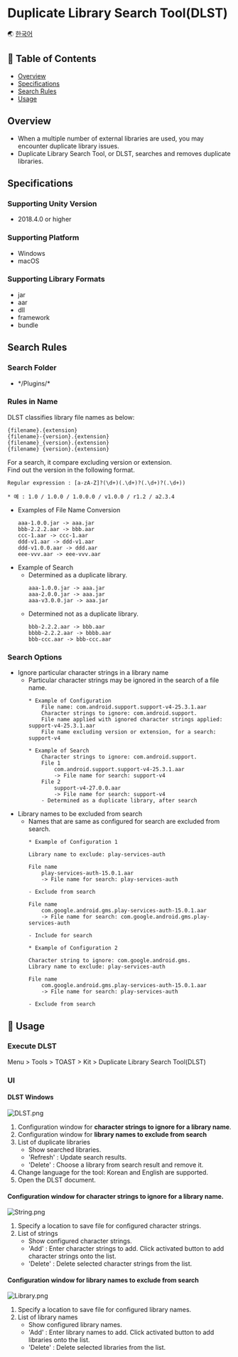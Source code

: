 # Duplicate Library Search Tool(DLST)

🌏 [한국어](README.md)

## 🚩 Table of Contents

* [Overview](#overview)
* [Specifications](#specifications)
* [Search Rules](#search-rules)
* [Usage](#-usage)

## Overview

* When a multiple number of external libraries are used, you may encounter duplicate library issues.  
* Duplicate Library Search Tool, or DLST,  searches and removes duplicate libraries.

## Specifications

### Supporting Unity Version

* 2018.4.0 or higher

### Supporting Platform 

* Windows
* macOS

### Supporting Library Formats 

* jar
* aar
* dll
* framework
* bundle

## Search Rules 

### Search Folder 

* \*/Plugins/*

### Rules in Name

DLST classifies library file names as below: 

```
{filename}.{extension}
{filename}-{version}.{extension}
{filename}_{version}.{extension}
{filename} {version}.{extension}
```

For a search,  it compare excluding version or extension.<br>
Find out the version in the following format.
```
Regular expression : [a-zA-Z]?(\d+)(.\d+)?(.\d+)?(.\d+))

* 예 : 1.0 / 1.0.0 / 1.0.0.0 / v1.0.0 / r1.2 / a2.3.4
```

* Examples of File Name Conversion
    ```
    aaa-1.0.0.jar -> aaa.jar
    bbb-2.2.2.aar -> bbb.aar
    ccc-1.aar -> ccc-1.aar
    ddd-v1.aar -> ddd-v1.aar
    ddd-v1.0.0.aar -> ddd.aar
    eee-vvv.aar -> eee-vvv.aar
    ```
* Example of Search
    * Determined as a duplicate library. 
        ```
        aaa-1.0.0.jar -> aaa.jar
        aaa-2.0.0.jar -> aaa.jar
        aaa-v3.0.0.jar -> aaa.jar
        ```
    * Determined not as a duplicate library.
        ```
        bbb-2.2.2.aar -> bbb.aar
        bbbb-2.2.2.aar -> bbbb.aar
        bbb-ccc.aar -> bbb-ccc.aar
        ```

### Search Options 

* Ignore particular character strings in a library name 
    * Particular character strings may be ignored in the search of a file name.
        ```
        * Example of Configuration 
            File name: com.android.support.support-v4-25.3.1.aar
            Character strings to ignore: com.android.support.
            File name applied with ignored character strings applied: support-v4-25.3.1.aar
            File name excluding version or extension, for a search: support-v4

        * Example of Search
            Character strings to ignore: com.android.support.
            File 1
                com.android.support.support-v4-25.3.1.aar
                -> File name for search: support-v4
            File 2
                support-v4-27.0.0.aar
                -> File name for search: support-v4
            - Determined as a duplicate library, after search
        ```
* Library names to be excluded from search 
    * Names that are same as configured for search are excluded from search. 
        ```
        * Example of Configuration 1

        Library name to exclude: play-services-auth

        File name
            play-services-auth-15.0.1.aar
            -> File name for search: play-services-auth

        - Exclude from search

        File name
            com.google.android.gms.play-services-auth-15.0.1.aar 
            -> File name for search: com.google.android.gms.play-services-auth

        - Include for search
        ```
        ```
        * Example of Configuration 2

        Character string to ignore: com.google.android.gms.
        Library name to exclude: play-services-auth

        File name
            com.google.android.gms.play-services-auth-15.0.1.aar 
            -> File name for search: play-services-auth

        - Exclude from search
        ```

## 🔨 Usage 

### Execute DLST 

Menu > Tools > TOAST > Kit > Duplicate Library Search Tool(DLST)

### UI

#### DLST Windows 

![DLST.png](images/DLST_Window.png)

1. Configuration window for **character strings to ignore for a library name**.
2. Configuration window for **library names to exclude from search**
3. List of duplicate libraries
    * Show searched libraries.
    * 'Refresh' : Update search results.
    * 'Delete' : Choose a library from search result and remove it. 
4. Change language for the tool: Korean and English are supported.
5. Open the DLST document.

#### Configuration window for **character strings to ignore for a library name**.

![String.png](images/DLST_String.png)

1. Specify a location to save file for configured character strings.
2. List of strings
    * Show configured character strings.
    * 'Add' : Enter character strings to add. Click activated button to add character strings onto the list.
    * 'Delete' : Delete selected character strings from the list.

#### Configuration window for **library names to exclude from search** 

![Library.png](images/DLST_Library.png)

1. Specify a location to save file for configured library names.
2. List of library names
    * Show configured library names.
    * 'Add' : Enter library names to add. Click activated button to add libraries onto the list.
    * 'Delete' : Delete selected libraries from the list.